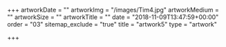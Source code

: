 +++
artworkDate = ""
artworkImg = "/images/Tim4.jpg"
artworkMedium = ""
artworkSize = ""
artworkTitle = ""
date = "2018-11-09T13:47:59+00:00"
order = "03"
sitemap_exclude = "true"
title = "artwork5"
type = "artwork"

+++
